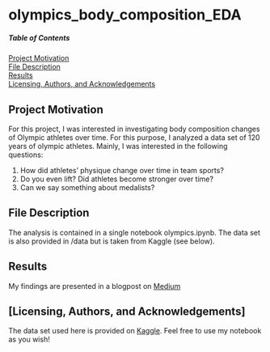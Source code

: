 # olympics_body_composition_EDA

##### Table of Contents  
[Project Motivation](#headers)  
[File Description](#headers)  
[Results](#headers)  
[Licensing, Authors, and Acknowledgements](#headers)  
 
## Project Motivation
For this project, I was interested in investigating body composition changes of Olympic
athletes over time. For this purpose, I analyzed a data set of 120 years of olympic
athletes. Mainly, I was interested in the following questions:

1. How did athletes’ physique change over time in team sports?
2. Do you even lift? Did athletes become stronger over time?
3. Can we say something about medalists?

## File Description
The analysis is contained in a single notebook olympics.ipynb. The data set is also provided in /data but is taken from Kaggle (see below).

## Results
My findings are presented in a blogpost on [Medium](https://medium.com/@lars.palzer/when-bigger-is-really-better-1628c128407a)

## [Licensing, Authors, and Acknowledgements]
The data set used here is provided on [Kaggle](https://www.kaggle.com/heesoo37/120-years-of-olympic-history-athletes-and-results).
Feel free to use my notebook as you wish!